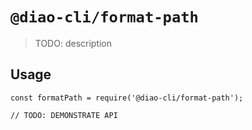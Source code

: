 # `@diao-cli/format-path`

> TODO: description

## Usage

```
const formatPath = require('@diao-cli/format-path');

// TODO: DEMONSTRATE API
```
